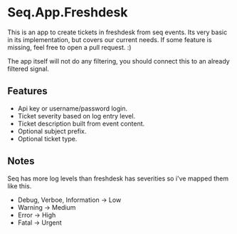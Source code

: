 # Seq.App.Freshdesk
This is an app to create tickets in freshdesk from seq events. Its very basic in its implementation, but covers our current needs. If some feature is missing, feel free to open a pull request. :)

The app itself will not do any filtering, you should connect this to an already filtered signal.

## Features
- Api key or username/password login.
- Ticket severity based on log entry level.
- Ticket description built from event content.
- Optional subject prefix.
- Optional ticket type.

## Notes
Seq has more log levels than freshdesk has severities so i've mapped them like this.
- Debug, Verboe, Information -> Low
- Warning -> Medium
- Error -> High
- Fatal -> Urgent